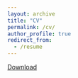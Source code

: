 ```yaml
---
layout: archive
title: "CV"
permalink: /cv/
author_profile: true
redirect_from:
  - /resume
---
```


[Download](http://academicpages.github.io/files/paper1.pdf)
